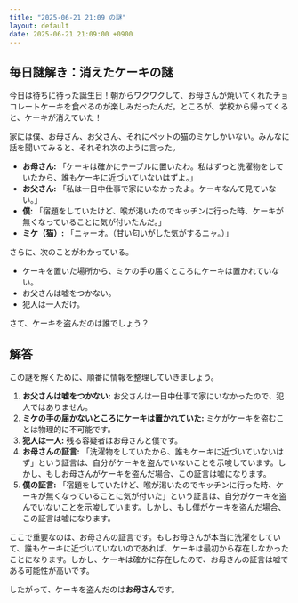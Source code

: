 ```yaml
---
title: "2025-06-21 21:09 の謎"
layout: default
date: 2025-06-21 21:09:00 +0900
---
```

## 毎日謎解き：消えたケーキの謎

今日は待ちに待った誕生日！朝からワクワクして、お母さんが焼いてくれたチョコレートケーキを食べるのが楽しみだったんだ。ところが、学校から帰ってくると、ケーキが消えていた！

家には僕、お母さん、お父さん、それにペットの猫のミケしかいない。みんなに話を聞いてみると、それぞれ次のように言った。

*   **お母さん:** 「ケーキは確かにテーブルに置いたわ。私はずっと洗濯物をしていたから、誰もケーキに近づいていないはずよ。」
*   **お父さん:** 「私は一日中仕事で家にいなかったよ。ケーキなんて見ていない。」
*   **僕:** 「宿題をしていたけど、喉が渇いたのでキッチンに行った時、ケーキが無くなっていることに気が付いたんだ。」
*   **ミケ（猫）:** 「ニャーオ。（甘い匂いがした気がするニャ。）」

さらに、次のことがわかっている。

*   ケーキを置いた場所から、ミケの手の届くところにケーキは置かれていない。
*   お父さんは嘘をつかない。
*   犯人は一人だけ。

さて、ケーキを盗んだのは誰でしょう？

## 解答

この謎を解くために、順番に情報を整理していきましょう。

1.  **お父さんは嘘をつかない:** お父さんは一日中仕事で家にいなかったので、犯人ではありません。
2.  **ミケの手の届かないところにケーキは置かれていた:** ミケがケーキを盗むことは物理的に不可能です。
3.  **犯人は一人:** 残る容疑者はお母さんと僕です。
4.  **お母さんの証言:** 「洗濯物をしていたから、誰もケーキに近づいていないはず」という証言は、自分がケーキを盗んでいないことを示唆しています。しかし、もしお母さんがケーキを盗んだ場合、この証言は嘘になります。
5.  **僕の証言:** 「宿題をしていたけど、喉が渇いたのでキッチンに行った時、ケーキが無くなっていることに気が付いた」という証言は、自分がケーキを盗んでいないことを示唆しています。しかし、もし僕がケーキを盗んだ場合、この証言は嘘になります。

ここで重要なのは、お母さんの証言です。もしお母さんが本当に洗濯をしていて、誰もケーキに近づいていないのであれば、ケーキは最初から存在しなかったことになります。しかし、ケーキは確かに存在したので、お母さんの証言は嘘である可能性が高いです。

したがって、ケーキを盗んだのは**お母さん**です。
